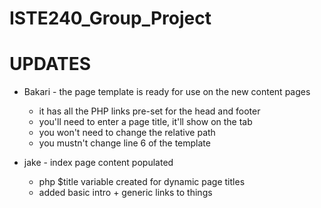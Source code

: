 # ISTE240_Group_Project

# UPDATES

* Bakari - the page template is ready for use on the new content pages
    * it has all the PHP links pre-set for the head and footer
    * you'll need to enter a page title, it'll show on the tab 
    * you won't need to change the relative path
    * you mustn't change line 6 of the template


* jake - index page content populated
    * php $title variable created for dynamic page titles
    * added basic intro + generic links to things
